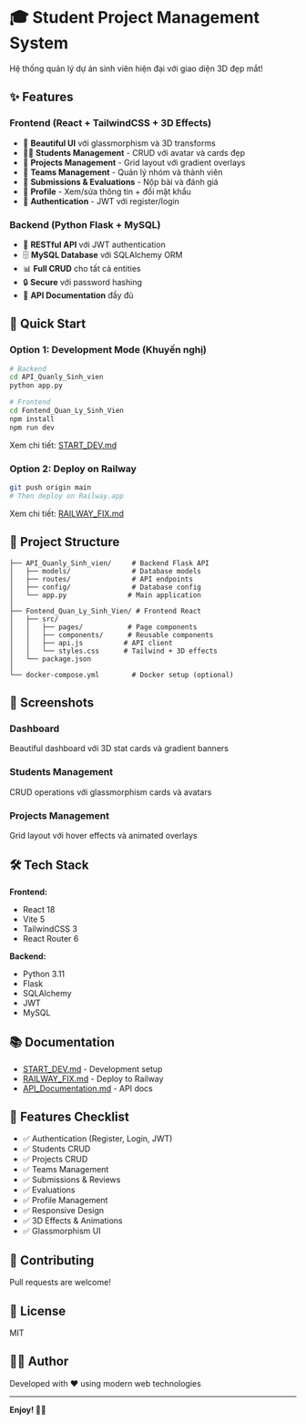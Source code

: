 # 🎓 Student Project Management System

Hệ thống quản lý dự án sinh viên hiện đại với giao diện 3D đẹp mắt!

## ✨ Features

### Frontend (React + TailwindCSS + 3D Effects)
- 🎨 **Beautiful UI** với glassmorphism và 3D transforms
- 👨‍🎓 **Students Management** - CRUD với avatar và cards đẹp
- 📁 **Projects Management** - Grid layout với gradient overlays
- 👥 **Teams Management** - Quản lý nhóm và thành viên
- 📝 **Submissions & Evaluations** - Nộp bài và đánh giá
- 👤 **Profile** - Xem/sửa thông tin + đổi mật khẩu
- 🔐 **Authentication** - JWT với register/login

### Backend (Python Flask + MySQL)
- 🔧 **RESTful API** với JWT authentication
- 🗄️ **MySQL Database** với SQLAlchemy ORM
- 📊 **Full CRUD** cho tất cả entities
- 🔒 **Secure** với password hashing
- 📄 **API Documentation** đầy đủ

## 🚀 Quick Start

### Option 1: Development Mode (Khuyến nghị)
```bash
# Backend
cd API_Quanly_Sinh_vien
python app.py

# Frontend
cd Fontend_Quan_Ly_Sinh_Vien
npm install
npm run dev
```

Xem chi tiết: [START_DEV.md](START_DEV.md)

### Option 2: Deploy on Railway
```bash
git push origin main
# Then deploy on Railway.app
```

Xem chi tiết: [RAILWAY_FIX.md](RAILWAY_FIX.md)

## 📁 Project Structure

```
├── API_Quanly_Sinh_vien/     # Backend Flask API
│   ├── models/               # Database models
│   ├── routes/               # API endpoints
│   ├── config/               # Database config
│   └── app.py               # Main application
│
├── Fontend_Quan_Ly_Sinh_Vien/ # Frontend React
│   ├── src/
│   │   ├── pages/           # Page components
│   │   ├── components/      # Reusable components
│   │   ├── api.js          # API client
│   │   └── styles.css      # Tailwind + 3D effects
│   └── package.json
│
└── docker-compose.yml        # Docker setup (optional)
```

## 🎨 Screenshots

### Dashboard
Beautiful dashboard với 3D stat cards và gradient banners

### Students Management
CRUD operations với glassmorphism cards và avatars

### Projects Management
Grid layout với hover effects và animated overlays

## 🛠️ Tech Stack

**Frontend:**
- React 18
- Vite 5
- TailwindCSS 3
- React Router 6

**Backend:**
- Python 3.11
- Flask
- SQLAlchemy
- JWT
- MySQL

## 📚 Documentation

- [START_DEV.md](START_DEV.md) - Development setup
- [RAILWAY_FIX.md](RAILWAY_FIX.md) - Deploy to Railway
- [API_Documentation.md](API_Quanly_Sinh_vien/API_Documentation.md) - API docs

## 🎯 Features Checklist

- ✅ Authentication (Register, Login, JWT)
- ✅ Students CRUD
- ✅ Projects CRUD
- ✅ Teams Management
- ✅ Submissions & Reviews
- ✅ Evaluations
- ✅ Profile Management
- ✅ Responsive Design
- ✅ 3D Effects & Animations
- ✅ Glassmorphism UI

## 🤝 Contributing

Pull requests are welcome!

## 📄 License

MIT

## 👨‍💻 Author

Developed with ❤️ using modern web technologies

---

**Enjoy! 🚀✨**

